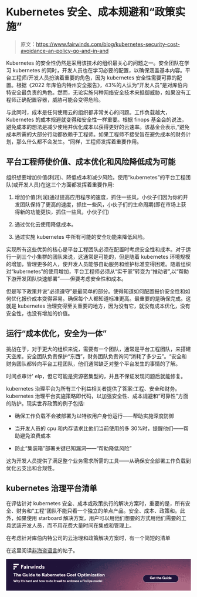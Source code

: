 # Kubernetes 安全、成本规避和“政策实施”

> 原文：<https://www.fairwinds.com/blog/kubernetes-security-cost-avoidance-an-policy-go-and-in-and>

 Kubernetes 的安全性仍然是采用该技术的组织最关心的问题之一。安全团队在学习 kubernetes 的同时，开发人员也在学习必要的配置，以确保涵盖基本内容。平台工程师/开发人员扮演着重要的角色，因为 kubernetes 安全性需要可靠的配置。根据《2022 年库伯内特州安全报告》，43%的人认为“开发人员”是对库伯内特安全最负责的角色。然而，无论实施何种网络安全技术来抵御威胁，如果没有工程师正确配置容器，威胁可能会变得危险。

与此同时，成本是任何使用云的组织都非常关心的问题。工作负载越大，Kubernetes 的成本规避就变得和安全性一样重要。根据 finops 基金会的说法，避免成本的想法是减少使用并优化成本以获得更好的云速率。该基金会表示,“避免成本所需的大部分行动都依赖于工程师。如果工程师不接受旨在避免成本的财务计划，那么什么都不会发生。“同样，工程师发挥着重要作用。

## 平台工程师使价值、成本优化和风险降低成为可能

组织想要增加价值(利润)、降低成本和减少风险。使用“kubernetes”的平台工程团队(或开发人员)在这三个方面都发挥着重要作用:

1.  增加价值(利润)通过提高应用程序的速度，抓住一些风，小伙子们因为你的开发团队保持了更高的速度，抓住一些风，小伙子们的生命周期(即在市场上获得新的功能更快，抓住一些风，小伙子们) 
2.  通过优化云使用降低成本。

3.  通过实施 kubernetes 中所有可能的安全功能来降低风险。

实现所有这些优势的核心是平台工程团队必须在配置时考虑安全性和成本。对于运行一到三个小集群的团队来说，这通常是可能的，但是随着 kubernetes 环境规模的增加，管理更多的人，使开发人员能够自助服务和维护标准变得困难。随着组织对“kubernetes”的使用增加，平台工程师必须从“实干家”转变为“推动者”,以“帮助下游开发团队快速部署”——但要考虑安全性和成本。

但是写下政策并说“必须遵守”是最简单的部分。使得知道如何配置报价安全性和如何优化报价成本变得容易。确保每个人都知道标准更高。最重要的是确保完成。这就是 kubernetes 治理变得至关重要的地方，因为没有它，就没有成本优化，没有安全性，也没有增加的价值。

## 运行“成本优化，安全为一体”

挑战在于，对于更大的组织来说，需要有一个团队，通常是平台工程团队，来搭建天空库。安全团队负责保护“东西”，财务团队负责询问“消耗了多少云”。“安全和财务团队都转向平台工程团队，他们通常缺乏对整个平台发生的事情的了解。

时间点审计' elp，但它可能是资源密集型的，并且不保证发现问题后就能修复。

kubernetes 治理平台为所有三个利益相关者提供了答案:工程、安全和财务。kubernetes 治理平台实施策略即代码，以加强安全性、成本规避和“可靠性”方面的防护。现实世界政策的例子包括:

*   确保工作负载不会被部署为以特权用户身份运行——帮助实施深度防御 
*   当开发人员的 cpu 和内存请求比他们当前使用的多 30%时，提醒他们——帮助避免浪费成本

*   防止“集装箱”部署关键已知漏洞——“帮助降低风险”

这为开发人员提供了满足整个业务需求所需的工具——从确保安全部署工作负载到优化云支出和合规性。

## kubernetes 治理平台清单

在评估针对 kubernetes 安全、成本或政策执行的解决方案时，重要的是，所有安全、财务和“工程”团队不能只看一个独立的单点产品。安全、成本、政策和。此外，如果使用 starboard 解决方案，用户可以用他们想要的方式用他们需要的工具武装开发人员，而不用花费大量时间在集成和管理上。

在考虑针对库伯内特公司的云治理和政策解决方案时，有一个简短的清单

在这里阅读[非海盗语言](/blog/kubernetes-security-cost-avoidance-and-policy-go-hand-in-hand)的帖子。

[![The Guide to Kubernetes Cost Optimization: Why it's hard and how to do it well to embrace a FinOps model](img/c4a50e63ed5a9cc61e1fd81724696a57.png)](https://cta-redirect.hubspot.com/cta/redirect/2184645/83c995e8-6ab0-47b8-92f2-e5cddc242a55)